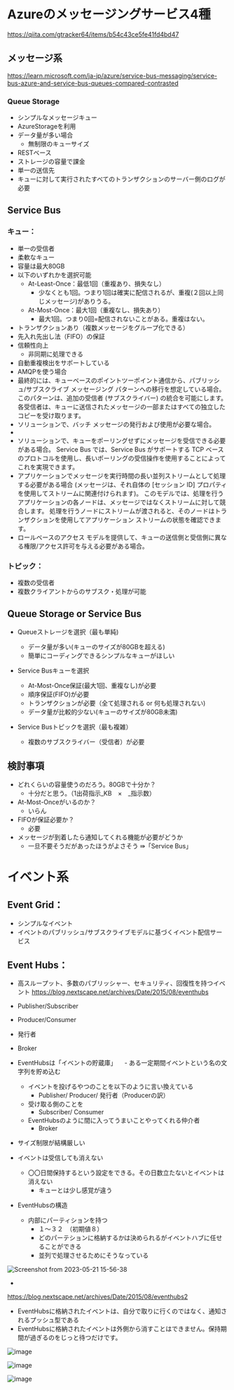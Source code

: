 # Azureのメッセージングサービス4種
https://qiita.com/gtracker64/items/b54c43ce5fe41fd4bd47


## メッセージ系
https://learn.microsoft.com/ja-jp/azure/service-bus-messaging/service-bus-azure-and-service-bus-queues-compared-contrasted

### Queue Storage
- シンプルなメッセージキュー
- AzureStorageを利用
- データ量が多い場合
  - 無制限のキューサイズ
- RESTベース
- ストレージの容量で課金
- 単一の送信先
- キューに対して実行されたすべてのトランザクションのサーバー側のログが必要


## Service Bus
### キュー：
- 単一の受信者
- 柔軟なキュー
- 容量は最大80GB
- 以下のいずれかを選択可能
  - At-Least-Once：最低1回（重複あり、損失なし）
    - 少なくとも1回。つまり1回は確実に配信されるが、重複(２回以上同じメッセージ)がありうる。
  - At-Most-Once：最大1回（重複なし、損失あり）
    - 最大1回。つまり0回=配信されないことがある。重複はない。
- トランザクションあり（複数メッセージをグループ化できる）
- 先入れ先出し法（FIFO）の保証
- 信頼性向上
  - 非同期に処理できる
- 自動重複検出をサポートしている
- AMQPを使う場合
- 最終的には、キューベースのポイントツーポイント通信から、パブリッシュ/サブスクライブ メッセージング パターンへの移行を想定している場合。 このパターンは、追加の受信者 (サブスクライバー) の統合を可能にします。 各受信者は、キューに送信されたメッセージの一部またはすべての独立したコピーを受け取ります。
- ソリューションで、バッチ メッセージの発行および使用が必要な場合。
- 
- ソリューションで、キューをポーリングせずにメッセージを受信できる必要がある場合。 Service Bus では、Service Bus がサポートする TCP ベースのプロトコルを使用し、長いポーリングの受信操作を使用することによってこれを実現できます。
- アプリケーションでメッセージを実行時間の長い並列ストリームとして処理する必要がある場合 (メッセージは、それ自体の [セッション ID] プロパティを使用してストリームに関連付けられます)。 このモデルでは、処理を行うアプリケーションの各ノードは、メッセージではなくストリームに対して競合します。 処理を行うノードにストリームが渡されると、そのノードはトランザクションを使用してアプリケーション ストリームの状態を確認できます。
- ロールベースのアクセス モデルを提供して、キューの送信側と受信側に異なる権限/アクセス許可を与える必要がある場合。


### トピック：
- 複数の受信者
- 複数クライアントからのサブスク・処理が可能

## Queue Storage or Service Bus
- Queueストレージを選択（最も単純)
  - データ量が多い(キューのサイズが80GBを超える)
  - 簡単にコーディングできるシンプルなキューがほしい

- Service Busキューを選択
  - At-Most-Once保証(最大1回、重複なし)が必要
  - 順序保証(FIFO)が必要
  - トランザクションが必要（全て処理される or 何も処理されない)
  - データ量が比較的少ない(キューのサイズが80GB未満)

- Service Busトピックを選択（最も複雑）
  - 複数のサブスクライバー（受信者）が必要


## 検討事項
- どれくらいの容量使うのだろう。80GBで十分か？
  - 十分だと思う。（1出荷指示_KB　×　_指示数）
- At-Most-Onceがいるのか？
  - いらん
- FIFOが保証必要か？
  - 必要
- メッセージが到着したら通知してくれる機能が必要がどうか
  - 一旦不要そうだがあったほうがよさそう
⇛「Service Bus」


# イベント系
## Event Grid：
- シンプルなイベント
- イベントのパブリッシュ/サブスクライブモデルに基づくイベント配信サービス

## Event Hubs：
- 高スループット、多数のパブリッシャー、セキュリティ、回復性を持つイベント
https://blog.nextscape.net/archives/Date/2015/08/eventhubs

- Publisher/Subscriber
- Producer/Consumer
- 発行者
- Broker

- EventHubsは「イベントの貯蔵庫」
　- ある一定期間イベントという名の文字列を貯め込む
    - イベントを投げるやつのことを以下のように言い換えている
      - Publisher/ Producer/ 発行者（Producerの訳）
    - 受け取る側のことを
      - Subscriber/ Consumer
    - EventHubsのように間に入ってうまいことやってくれる仲介者
      - Broker
- サイズ制限が結構厳しい
- イベントは受信しても消えない
  - 〇〇日間保持するという設定をできる。その日数立たないとイベントは消えない
    - キューとは少し感覚が違う

- EventHubsの構造
  - 内部にパーティションを持つ
    - １〜３２　（初期値８）
    - どのパーテションに格納するかは決められるがイベントハブに任せることができる
    - 並列で処理させるためにそうなっている

![Screenshot from 2023-05-21 15-56-38](https://github.com/roshiwata/learn-memo/assets/58873037/3a8085ff-f64a-47de-a6f6-607c94cec889)

- 
https://blog.nextscape.net/archives/Date/2015/08/eventhubs2

- EventHubsに格納されたイベントは、自分で取りに行くのではなく、通知されるプッシュ型である
- EventHubsに格納されたイベントは外側から消すことはできません。保持期間が過ぎるのをじっと待つだけです。

![image](https://github.com/roshiwata/learn-memo/assets/58873037/c38d1389-1f99-41af-8b07-4ecbf0da0b55)

![image](https://github.com/roshiwata/learn-memo/assets/58873037/4105f355-c06c-4841-82cd-0623ae29cb98)

![image](https://github.com/roshiwata/learn-memo/assets/58873037/75ed14e0-cd47-4792-a7dc-217532087407)




